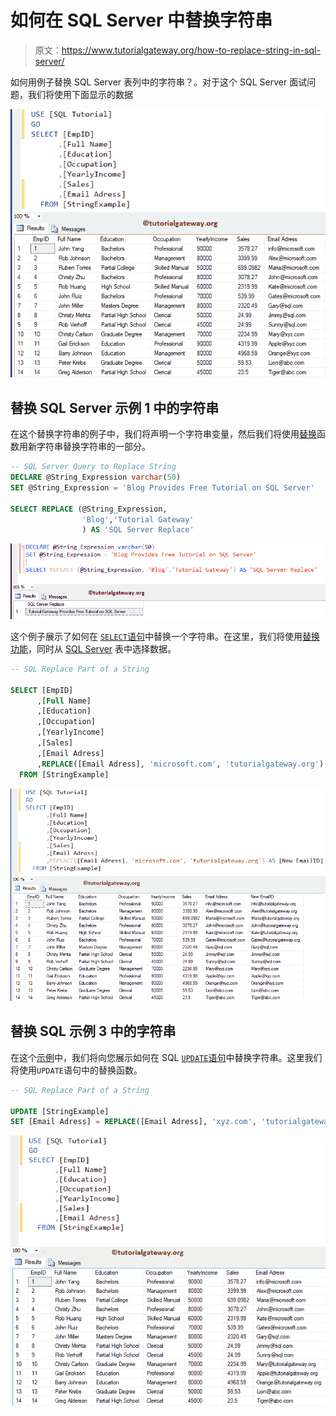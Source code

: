 # 如何在 SQL Server 中替换字符串

> 原文：<https://www.tutorialgateway.org/how-to-replace-string-in-sql-server/>

如何用例子替换 SQL Server 表列中的字符串？。对于这个 SQL Server 面试问题，我们将使用下面显示的数据

![How to Replace String in SQL Server 1](img/aeb351fcef040c4c6a1b8dffc76676d7.png)

## 替换 SQL Server 示例 1 中的字符串

在这个替换字符串的例子中，我们将声明一个字符串变量，然后我们将使用[替换](https://www.tutorialgateway.org/sql-replace-function/)函数用新字符串替换字符串的一部分。

```sql
-- SQL Server Query to Replace String
DECLARE @String_Expression varchar(50)
SET @String_Expression = 'Blog Provides Free Tutorial on SQL Server'

SELECT REPLACE (@String_Expression, 
                'Blog','Tutorial Gateway'
                ) AS 'SQL Server Replace'
```

![How to Replace String in SQL Server 2](img/e5f2c68f05ef598d036c83bc56ba6a9d.png)

这个例子展示了如何在 [`SELECT`语句](https://www.tutorialgateway.org/sql-select-statement/)中替换一个字符串。在这里，我们将使用[替换功能](https://www.tutorialgateway.org/sql-replace-function/)，同时从 [SQL Server](https://www.tutorialgateway.org/sql/) 表中选择数据。

```sql
-- SQL Replace Part of a String

SELECT [EmpID]
      ,[Full Name]
      ,[Education]
      ,[Occupation]
      ,[YearlyIncome]
      ,[Sales]
      ,[Email Adress]
      ,REPLACE([Email Adress], 'microsoft.com', 'tutorialgateway.org') AS [New EmailID]
  FROM [StringExample]
```

![How to Replace String in SQL Server 3](img/9c3d6169af803e6070246be4b71258d2.png)

## 替换 SQL 示例 3 中的字符串

在这个[示例](https://www.tutorialgateway.org/sql-interview-questions/)中，我们将向您展示如何在 SQL [`UPDATE`语句](https://www.tutorialgateway.org/sql-update-statement/)中替换字符串。这里我们将使用`UPDATE`语句中的替换函数。

```sql
-- SQL Replace Part of a String

UPDATE [StringExample]
SET [Email Adress] = REPLACE([Email Adress], 'xyz.com', 'tutorialgateway.org')
```

![How to Replace String in SQL Server 4](img/47f10c5c4ec7c8772f4f6a44b5f9af9e.png)